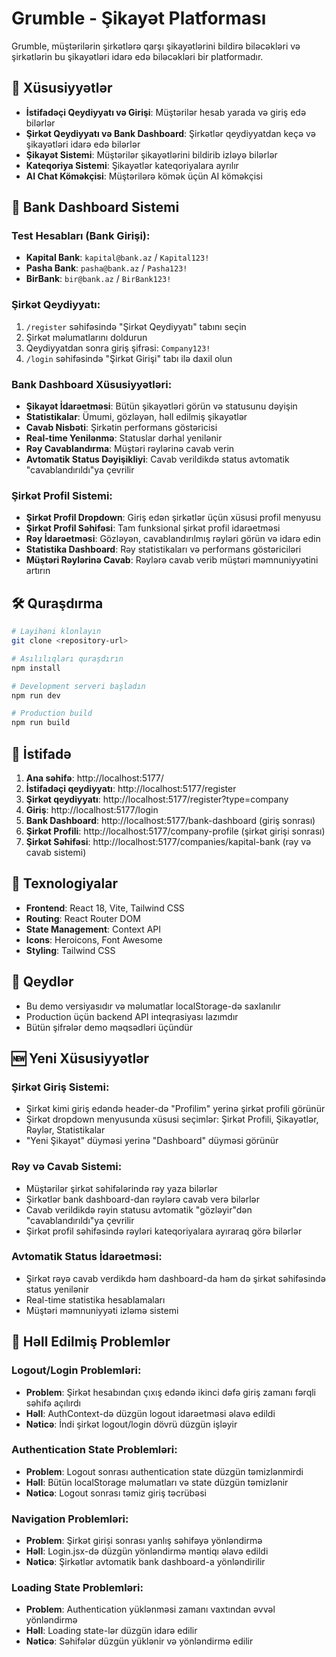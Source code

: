 # Grumble - Şikayət Platforması

Grumble, müştərilərin şirkətlərə qarşı şikayətlərini bildirə biləcəkləri və şirkətlərin bu şikayətləri idarə edə biləcəkləri bir platformadır.

## 🚀 Xüsusiyyətlər

- **İstifadəçi Qeydiyyatı və Girişi**: Müştərilər hesab yarada və giriş edə bilərlər
- **Şirkət Qeydiyyatı və Bank Dashboard**: Şirkətlər qeydiyyatdan keçə və şikayətləri idarə edə bilərlər
- **Şikayət Sistemi**: Müştərilər şikayətlərini bildirib izləyə bilərlər
- **Kateqoriya Sistemi**: Şikayətlər kateqoriyalara ayrılır
- **AI Chat Köməkçisi**: Müştərilərə kömək üçün AI köməkçisi

## 🏦 Bank Dashboard Sistemi

### Test Hesabları (Bank Girişi):
- **Kapital Bank**: `kapital@bank.az` / `Kapital123!`
- **Pasha Bank**: `pasha@bank.az` / `Pasha123!`
- **BirBank**: `bir@bank.az` / `BirBank123!`

### Şirkət Qeydiyyatı:
1. `/register` səhifəsində "Şirkət Qeydiyyatı" tabını seçin
2. Şirkət məlumatlarını doldurun
3. Qeydiyyatdan sonra giriş şifrəsi: `Company123!`
4. `/login` səhifəsində "Şirkət Girişi" tabı ilə daxil olun

### Bank Dashboard Xüsusiyyətləri:
- **Şikayət İdarəetməsi**: Bütün şikayətləri görün və statusunu dəyişin
- **Statistikalar**: Ümumi, gözləyən, həll edilmiş şikayətlər
- **Cavab Nisbəti**: Şirkətin performans göstəricisi
- **Real-time Yenilənmə**: Statuslar dərhal yenilənir
- **Rəy Cavablandırma**: Müştəri rəylərinə cavab verin
- **Avtomatik Status Dəyişikliyi**: Cavab verildikdə status avtomatik "cavablandırıldı"ya çevrilir

### Şirkət Profil Sistemi:
- **Şirkət Profil Dropdown**: Giriş edən şirkətlər üçün xüsusi profil menyusu
- **Şirkət Profil Səhifəsi**: Tam funksional şirkət profil idarəetməsi
- **Rəy İdarəetməsi**: Gözləyən, cavablandırılmış rəyləri görün və idarə edin
- **Statistika Dashboard**: Rəy statistikaları və performans göstəriciləri
- **Müştəri Rəylərinə Cavab**: Rəylərə cavab verib müştəri məmnuniyyətini artırın

## 🛠️ Quraşdırma

```bash
# Layihəni klonlayın
git clone <repository-url>

# Asılılıqları quraşdırın
npm install

# Development serveri başladın
npm run dev

# Production build
npm run build
```

## 📱 İstifadə

1. **Ana səhifə**: http://localhost:5177/
2. **İstifadəçi qeydiyyatı**: http://localhost:5177/register
3. **Şirkət qeydiyyatı**: http://localhost:5177/register?type=company
4. **Giriş**: http://localhost:5177/login
5. **Bank Dashboard**: http://localhost:5177/bank-dashboard (giriş sonrası)
6. **Şirkət Profili**: http://localhost:5177/company-profile (şirkət girişi sonrası)
7. **Şirkət Səhifəsi**: http://localhost:5177/companies/kapital-bank (rəy və cavab sistemi)

## 🔧 Texnologiyalar

- **Frontend**: React 18, Vite, Tailwind CSS
- **Routing**: React Router DOM
- **State Management**: Context API
- **Icons**: Heroicons, Font Awesome
- **Styling**: Tailwind CSS

## 📝 Qeydlər

- Bu demo versiyasıdır və məlumatlar localStorage-də saxlanılır
- Production üçün backend API inteqrasiyası lazımdır
- Bütün şifrələr demo məqsədləri üçündür

## 🆕 Yeni Xüsusiyyətlər

### Şirkət Giriş Sistemi:
- Şirkət kimi giriş edəndə header-də "Profilim" yerinə şirkət profili görünür
- Şirkət dropdown menyusunda xüsusi seçimlər: Şirkət Profili, Şikayətlər, Rəylər, Statistikalar
- "Yeni Şikayət" düyməsi yerinə "Dashboard" düyməsi görünür

### Rəy və Cavab Sistemi:
- Müştərilər şirkət səhifələrində rəy yaza bilərlər
- Şirkətlər bank dashboard-dan rəylərə cavab verə bilərlər
- Cavab verildikdə rəyin statusu avtomatik "gözləyir"dən "cavablandırıldı"ya çevrilir
- Şirkət profil səhifəsində rəyləri kateqoriyalara ayıraraq görə bilərlər

### Avtomatik Status İdarəetməsi:
- Şirkət rəyə cavab verdikdə həm dashboard-da həm də şirkət səhifəsində status yenilənir
- Real-time statistika hesablamaları
- Müştəri məmnuniyyəti izləmə sistemi

## 🔧 Həll Edilmiş Problemlər

### Logout/Login Problemləri:
- **Problem**: Şirkət hesabından çıxış edəndə ikinci dəfə giriş zamanı fərqli səhifə açılırdı
- **Həll**: AuthContext-də düzgün logout idarəetməsi əlavə edildi
- **Nəticə**: İndi şirkət logout/login dövrü düzgün işləyir

### Authentication State Problemləri:
- **Problem**: Logout sonrası authentication state düzgün təmizlənmirdi
- **Həll**: Bütün localStorage məlumatları və state düzgün təmizlənir
- **Nəticə**: Logout sonrası təmiz giriş təcrübəsi

### Navigation Problemləri:
- **Problem**: Şirkət girişi sonrası yanlış səhifəyə yönləndirmə
- **Həll**: Login.jsx-də düzgün yönləndirmə məntiqı əlavə edildi
- **Nəticə**: Şirkətlər avtomatik bank dashboard-a yönləndirilir

### Loading State Problemləri:
- **Problem**: Authentication yüklənməsi zamanı vaxtından əvvəl yönləndirmə
- **Həll**: Loading state-lər düzgün idarə edilir
- **Nəticə**: Səhifələr düzgün yüklənir və yönləndirmə edilir

